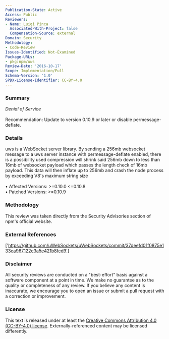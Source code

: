 ```yaml
---
Publication-State: Active
Access: Public
Reviewers:
- Name: Luigi Pinca
  Associated-With-Project: false
  Compensation-Source: external
Domain: Security
Methodology:
- Code-Review
Issues-Identified: Not-Examined
Package-URLs:
- pkg:npm/uws
Review-Date: '2016-10-17'
Scope: Implementation/Full
Schema-Version: '1.0'
SPDX-License-Identifier: CC-BY-4.0
---
```

### Summary
*Denial of Service*<br><br>Recommendation: Update to version 0.10.9 or later or disable permessage-deflate.
### Details
uws is a WebSocket server library. By sending a 256mb websocket message to a uws server instance with permessage-deflate enabled, there is a possibility used compression will shrink said 256mb down to less than 16mb of websocket payload which passes the length check of 16mb payload. This data will then inflate up to 256mb and crash the node process by exceeding V8's maximum string size
<br><br>• Affected Versions: >=0.10.0 <=0.10.8
<br>• Patched Versions: >=0.10.9
### Methodology
This review was taken directly from the Security Advisories section of npm's official website.
### External References
['https://github.com/uWebSockets/uWebSockets/commit/37deefd01f0875e133ea967122e3a5e421b8fcd9']
### Disclaimer
All security reviews are conducted on a "best-effort" basis against a software component at a point in time. We make no guarantee as to the quality or completeness of any review. If you believe any content is inaccurate, we encourage you to open an issue or submit a pull request with a correction or improvement.
### License
This text is released under at least the [Creative Commons Attribution 4.0 (CC-BY-4.0) license](https://creativecommons.org/licenses/by/4.0/legalcode.txt). Externally-referenced content may be licensed differently.
